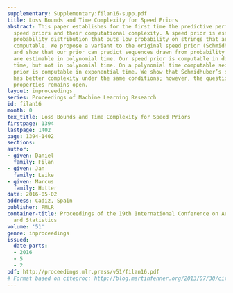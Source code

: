 ```yaml
---
supplementary: Supplementary:filan16-supp.pdf
title: Loss Bounds and Time Complexity for Speed Priors
abstract: This paper establishes for the first time the predictive performance of
  speed priors and their computational complexity. A speed prior is essentially a
  probability distribution that puts low probability on strings that are not efficiently
  computable. We propose a variant to the original speed prior (Schmidhuber, 2002),
  and show that our prior can predict sequences drawn from probability measures that
  are estimable in polynomial time. Our speed prior is computable in doubly-exponential
  time, but not in polynomial time. On a polynomial time computable sequence our speed
  prior is computable in exponential time. We show that Schmidhuber’s speed prior
  has better complexity under the same conditions; however, the question of its predictive
  properties remains open.
layout: inproceedings
series: Proceedings of Machine Learning Research
id: filan16
month: 0
tex_title: Loss Bounds and Time Complexity for Speed Priors
firstpage: 1394
lastpage: 1402
page: 1394-1402
sections: 
author:
- given: Daniel
  family: Filan
- given: Jan
  family: Leike
- given: Marcus
  family: Hutter
date: 2016-05-02
address: Cadiz, Spain
publisher: PMLR
container-title: Proceedings of the 19th International Conference on Artificial Intelligence
  and Statistics
volume: '51'
genre: inproceedings
issued:
  date-parts:
  - 2016
  - 5
  - 2
pdf: http://proceedings.mlr.press/v51/filan16.pdf
# Format based on citeproc: http://blog.martinfenner.org/2013/07/30/citeproc-yaml-for-bibliographies/
---
```

